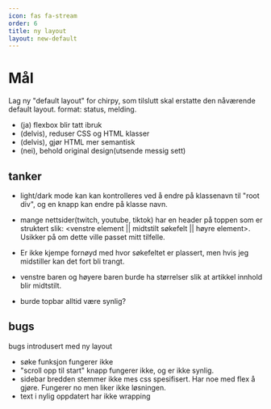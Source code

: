 ```yaml
---
icon: fas fa-stream
order: 6
title: ny layout
layout: new-default
---
```


# Mål
Lag ny "default layout" for chirpy, som tilslutt skal erstatte den nåværende default layout. format: status, melding.
- (ja) flexbox blir tatt ibruk
- (delvis), reduser CSS og HTML klasser
- (delvis), gjør HTML mer semantisk
- (nei), behold original design(utsende messig sett)

## tanker
- light/dark mode kan kan kontrolleres ved å endre på klassenavn til "root div", og en knapp kan endre på klasse navn.
  
- mange nettsider(twitch, youtube, tiktok) har en header på toppen som er struktert slik: 
  <venstre element || midtstilt søkefelt || høyre element>. Usikker på om dette ville passet mitt tilfelle.
- Er ikke kjempe fornøyd med hvor søkefeltet er plassert, men hvis jeg midstiller kan det fort bli trangt.
- venstre baren og høyere baren burde ha størrelser slik at artikkel innhold blir midtstilt.
- burde topbar alltid være synlig?

## bugs
bugs introdusert med ny layout

- søke funksjon fungerer ikke
- "scroll opp til start" knapp fungerer ikke, og er ikke synlig.
- sidebar bredden stemmer ikke mes css spesifisert. Har noe med flex å gjøre. Fungerer no men liker ikke løsningen.
- text i nylig oppdatert har ikke wrapping

